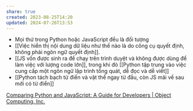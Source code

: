 ```yaml
---
share: true
created: 2023-08-25T14:20
updated: 2024-07-26T13:53
---
```

- Mọi thứ trong Python hoặc JavaScript đều là đối tượng
- [[Việc hiển thị nội dung dữ liệu như thế nào là do công cụ quyết định, không phải ngôn ngữ quyết định]].
- [[JS vốn được sinh ra để chạy trên trình duyệt và không được dùng để làm việc với lượng code lớn]], trong khi đó [[Python tập trung vào việc cung cấp một ngôn ngữ lập trình tổng quát, dễ đọc và dễ viết]] 
- [[Python tách bạch từ điển và vật thể ngay từ đầu, còn JS mãi về sau mới có từ điển]]

[Comparing Python and JavaScript: A Guide for Developers | Object Computing, Inc.](https://objectcomputing.com/resources/publications/sett/december-2020-comparing-python-and-javascript)
